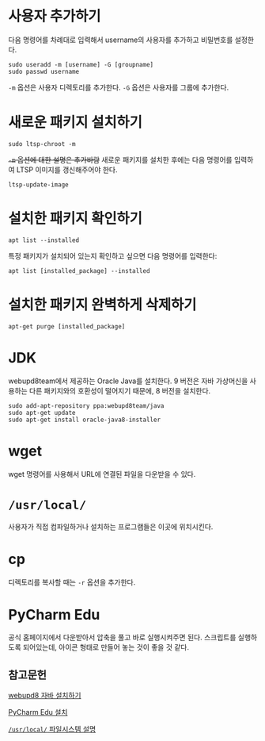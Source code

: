 # 사용자 추가하기

다음 명령어를 차례대로 입력해서 username의 사용자를 추가하고 비밀번호를 설정한다.

```
sudo useradd -m [username] -G [groupname]
sudo passwd username
```
`-m` 옵션은 사용자 디렉토리를 추가한다.
`-G` 옵션은 사용자를 그룹에 추가한다.

# 새로운 패키지 설치하기

```
sudo ltsp-chroot -m
```

~~`-m` 옵션에 대한 설명은 추가바람~~
새로운 패키지를 설치한 후에는 다음 명령어를 입력하여 LTSP 이미지를 갱신해주어야 한다.

```
ltsp-update-image
```

# 설치한 패키지 확인하기
```
apt list --installed
```

특정 패키지가 설치되어 있는지 확인하고 싶으면 다음 명령어를 입력한다:
```
apt list [installed_package] --installed
```

# 설치한 패키지 완벽하게 삭제하기
```
apt-get purge [installed_package]
```

# JDK
webupd8team에서 제공하는 Oracle Java를 설치한다. 9 버전은 자바 가상머신을 사용하는 다른 패키지와의 호환성이 떨어지기 때문에, 8 버전을 설치한다.

```
sudo add-apt-repository ppa:webupd8team/java
sudo apt-get update
sudo apt-get install oracle-java8-installer
```

# wget
wget 명령어를 사용해서 URL에 연결된 파일을 다운받을 수 있다.

# `/usr/local/`
사용자가 직접 컴파일하거나 설치하는 프로그램들은 이곳에 위치시킨다.

# cp
디렉토리를 복사할 때는 `-r` 옵션을 추가한다.

# PyCharm Edu
공식 홈페이지에서 다운받아서 압축을 풀고 바로 실행시켜주면 된다.
스크립트를 실행하도록 되어있는데, 아이콘 형태로 만들어 놓는 것이 좋을 것 같다.

## 참고문헌
[webupd8 자바 설치하기](http://www.webupd8.org/2015/02/install-oracle-java-9-in-ubuntu-linux.html)

[PyCharm Edu 설치](https://www.jetbrains.com/pycharm-edu/download/#section=windows-version)

[`/usr/local/` 파일시스템 설명](http://refspecs.linuxfoundation.org/FHS_2.3/fhs-2.3.html#USRLOCALSHARE1)
